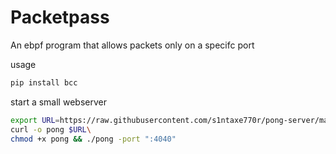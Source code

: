 # Packetpass 

An ebpf program that allows packets only on a specifc port 


usage 

```bash
pip install bcc
```

start a small webserver 
```bash
export URL=https://raw.githubusercontent.com/s1ntaxe770r/pong-server/master/main.go
curl -o pong $URL\ 
chmod +x pong && ./pong -port ":4040"
```